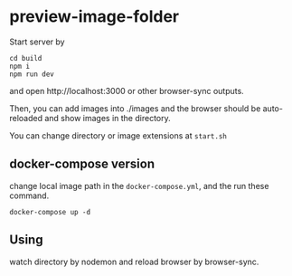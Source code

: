 # preview-image-folder

Start server by

```
cd build
npm i
npm run dev
```

 and open http://localhost:3000 or other browser-sync outputs.

Then, you can add images into ./images and the browser should be auto-reloaded and show images in the directory.

You can change directory or image extensions at `start.sh`

## docker-compose version

change local image path in the `docker-compose.yml`, and the run these command.

```
docker-compose up -d
```

## Using

watch directory by nodemon and reload browser by browser-sync.
